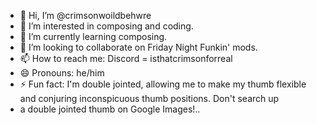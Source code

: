 - 👋 Hi, I’m @crimsonwoildbehwre
- 👀 I’m interested in composing and coding.
- 🌱 I’m currently learning composing.
- 💞️ I’m looking to collaborate on Friday Night Funkin' mods.
- 📫 How to reach me: Discord = isthatcrimsonforreal
- 😄 Pronouns: he/him
- ⚡ Fun fact: I'm double jointed, allowing me to make my thumb flexible and conjuring inconspicuous thumb positions. Don't search up
- a double jointed thumb on Google Images!..
  

<!---
crimsonwoildbehwre/crimsonwoildbehwre is a ✨ special ✨ repository because its `README.md` (this file) appears on your GitHub profile.
You can click the Preview link to take a look at your changes.
--->
